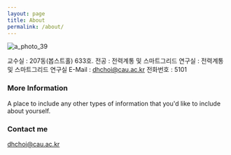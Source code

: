 ```yaml
---
layout: page
title: About
permalink: /about/
---
```


![a_photo_39](https://cloud.githubusercontent.com/assets/7651577/6588879/83ef1db8-c7db-11e4-885b-c97667eab9f7.jpg)

교수실 : 207동(봅스트홀) 633호.
전공 : 전력계통 및 스마트그리드
연구실 : 전력계통 및 스마트그리드 연구실
E-Mail : dhchoi@cau.ac.kr
전화번호 : 5101

### More Information

A place to include any other types of information that you'd like to include about yourself.

### Contact me

[dhchoi@cau.ac.kr](mailto:dhchoi@cau.ac.kr)
